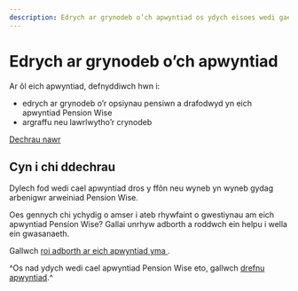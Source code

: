 ```yaml
---
description: Edrych ar grynodeb o’ch apwyntiad os ydych eisoes wedi gael arweiniad Pension Wise
---
```


# Edrych ar grynodeb o’ch apwyntiad

Ar ôl eich apwyntiad, defnyddiwch hwn i:

- edrych ar grynodeb o’r opsiynau pensiwn a drafodwyd yn eich <br> apwyntiad Pension Wise
- argraffu neu lawrlwytho’r crynodeb

<a class="button button-start" href="/cy/summary-document/new" role="button">Dechrau nawr</a>

## Cyn i chi ddechrau

Dylech fod wedi cael apwyntiad dros y ffôn neu wyneb yn wyneb gydag arbenigwr arweiniad Pension Wise.

Oes gennych chi ychydig o amser i ateb rhywfaint o gwestiynau am eich apwyntiad Pension Wise? Gallai unrhyw adborth a roddwch ein helpu i wella ein gwasanaeth.

Gallwch <a rel="external" href="http://research.pensionwise.gov.uk/s/telephonecustomersurvey/" target="_blank">roi adborth ar eich apwyntiad yma </a>.

^Os nad ydych wedi cael apwyntiad Pension Wise eto, gallwch [drefnu apwyntiad](/cy/appointments).^
